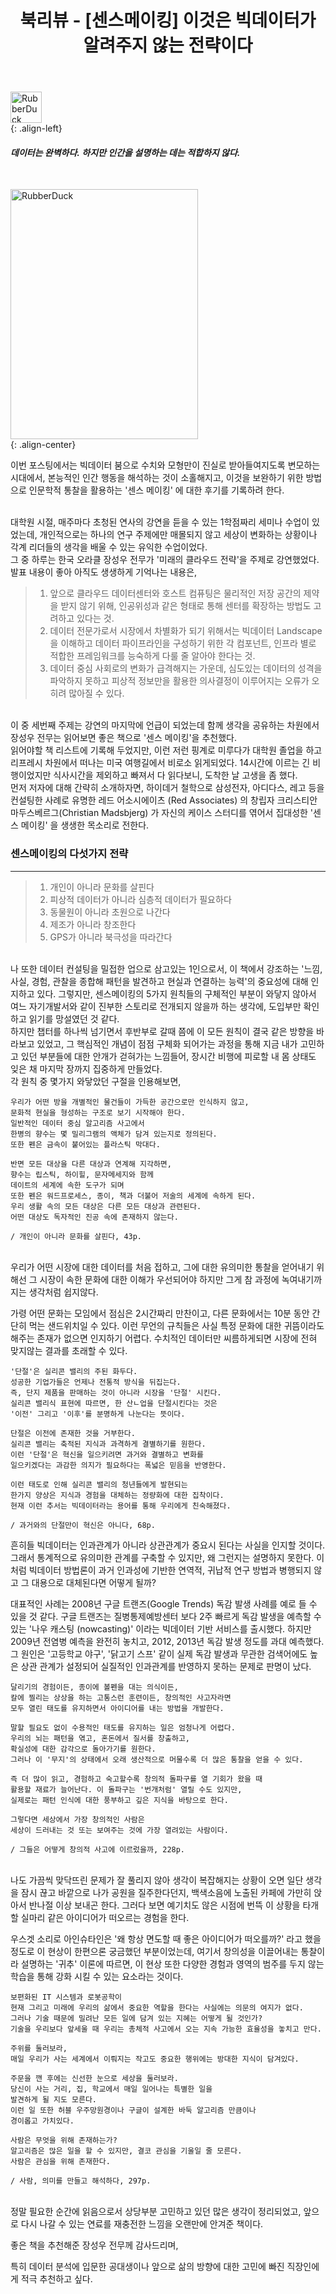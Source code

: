﻿---
title: "북리뷰 - [센스메이킹] 이것은 빅데이터가 알려주지 않는 전략이다"
last_modified_at: 2022-01-26 17:35:00 +0900
categories: 
  - Diary
  - Book
tags:
  - 일상
  - 북리뷰
---

<img src="https://user-images.githubusercontent.com/44887995/151163060-90e96886-412f-4e0e-99ab-03225660c4c3.png" width="50px" height="50px" title="px(픽셀) 크기 설정" alt="RubberDuck"><br/>
{: .align-left}

[comment]: <> (![quotation-mark]&#40;https://user-images.githubusercontent.com/44887995/151163060-90e96886-412f-4e0e-99ab-03225660c4c3.png&#41;)

#### *데이터는 완벽하다.* *하지만 인간을 설명하는 데는 적합하지 않다.*
<br/>

<img src="https://user-images.githubusercontent.com/44887995/151162086-9abcedaf-ff89-41c9-a51c-2082622821d2.jpg" width="300px" height="400px" title="px(픽셀) 크기 설정" alt="RubberDuck"><br/>
{: .align-center}
<br/>

이번 포스팅에서는 빅데이터 붐으로 수치와 모형만이 진실로 받아들여지도록 변모하는 시대에서,
본능적인 인간 행동을 해석하는 것이 소홀해지고, 이것을 보완하기 위한 방법으로 인문학적 통찰을 
활용하는 '센스 메이킹' 에 대한 후기를 기록하려 한다.

<br/>
대학원 시절, 매주마다 초청된 연사의 강연을 듣을 수 있는 1학점짜리 세미나 수업이 있었는데,
개인적으로는 하나의 연구 주제에만 매몰되지 않고 세상이 변화하는 상황이나 각계 리더들의 
생각을 배울 수 있는 유익한 수업이었다.

<br/>
그 중 하루는 한국 오라클 장성우 전무가 '미래의 클라우드 전략'을 주제로 강연했었다.
발표 내용이 좋아 아직도 생생하게 기억나는 내용은,

> 1. 앞으로 클라우드 데이터센터와 호스트 컴퓨팅은 물리적인 저장 공간의 제약을 받지 않기 위해, 
   인공위성과 같은 형태로 통해 센터를 확장하는 방법도 고려하고 있다는 것.
> 2. 데이터 전문가로서 시장에서 차별화가 되기 위해서는 
   빅데이터 Landscape 을 이해하고 데이터 파이프라인을 구성하기 위한 각 컴포넌트, 인프라 별로 적합한 프레임워크를 능숙하게 다룰 줄 알아야 한다는 것.
> 3. 데이터 중심 사회로의 변화가 급격해지는 가운데, 
   심도있는 데이터의 성격을 파악하지 못하고 피상적 정보만을 활용한 의사결정이 이루어지는 오류가 오히려 많아질 수 있다.
   
<br/>
이 중 세번째 주제는 강연의 마지막에 언급이 되었는데 함께 생각을 공유하는 차원에서
장성우 전무는 읽어보면 좋은 책으로 '센스 메이킹'을 추천했다.

<br/>
읽어야할 책 리스트에 기록해 두었지만, 이런 저런 핑계로 미루다가 대학원 졸업을 하고 
리프레시 차원에서 떠나는 미국 여행길에서 비로소 읽게되었다.
14시간에 이르는 긴 비행이었지만 식사시간을 제외하고 빠져서 다 읽다보니, 도착한 날 고생을 좀 했다.

<br/>
먼저 저자에 대해 간략히 소개하자면, 하이데거 철학으로 삼성전자, 아디다스, 
레고 등을 컨설팅한 사례로 유명한 레드 어소시에이츠 (Red Associates) 의 창립자 
크리스티안 마두스베르그(Christian Madsbjerg) 가 자신의 케이스 스터디를 엮어서 
집대성한 '센스 메이킹' 을 생생한 목소리로 전한다.
<br/>

[comment]: <> ({: .notice--primary})
### **센스메이킹의 다섯가지 전략**

---
> 1. 개인이 아니라 문화를 살핀다
> 2. 피상적 데이터가 아니라 심층적 데이터가 필요하다
> 3. 동물원이 아니라 초원으로 나간다
> 4. 제조가 아니라 창조한다
> 5. GPS가 아니라 북극성을 따라간다


<br/>
나 또한 데이터 컨설팅을 밀접한 업으로 삼고있는 1인으로서, 이 책에서 강조하는
'느낌, 사실, 경험, 관찰을 종합해 패턴을 발견하고 현실과 연결하는 능력'의 중요성에 대해 인지하고 있다. 
그렇지만, 센스메이킹의 5가지 원칙들의 구체적인 부분이 와닿지 않아서 
여느 자기개발서와 같이 진부한 스토리로 전개되지 않을까 하는 생각에, 도입부만 확인하고 읽기를 망설였던 것 같다.

<br/>
하지만 챕터를 하나씩 넘기면서 후반부로 갈때 쯤에 이 모든 원칙이 결국 같은 방향을 바라보고 있었고,
그 핵심적인 개념이 점점 구체화 되어가는 과정을 통해 지금 내가 고민하고 있던 부분들에 대한
안개가 걷혀가는 느낌들어, 장시간 비행에 피로할 내 몸 상태도 잊은 채
마지막 장까지 집중하게 만들었다.

<br/>
각 원칙 중 몇가지 와닿았던 구절을 인용해보면,
<br/>

```
우리가 어떤 방을 개별적인 물건들이 가득한 공간으로만 인식하지 않고, 
문화적 현실을 형성하는 구조로 보기 시작해야 한다.
일반적인 데이터 중심 알고리즘 사고에서 
한병의 향수는 몇 밀리그램의 액체가 담겨 있는지로 정의된다.
또한 펜은 금속이 붙어있는 플라스틱 막대다.

반면 모든 대상을 다른 대상과 연계해 지각하면, 
향수는 립스틱, 하이힐, 문자메세지와 함께 
데이트의 세계에 속한 도구가 되며
또한 펜은 워드프로세스, 종이, 책과 더불어 저술의 세계에 속하게 된다.
우리 생활 속의 모든 대상은 다른 모든 대상과 관련된다.
어떤 대상도 독자적인 진공 속에 존재하지 않는다.

/ 개인이 아니라 문화를 살핀다, 43p.
```

<br/>
우리가 어떤 시장에 대한 데이터를 처음 접하고, 
그에 대한 유의미한 통찰을 얻어내기 위해선
그 시장이 속한 문화에 대한 이해가 우선되어야 하지만
그게 참 과정에 녹여내기까지는 생각처럼 쉽지않다.

가령 어떤 문화는 모임에서 점심은 2시간짜리 만찬이고,
다른 문화에서는 10분 동안 간단히 먹는 샌드위치일 수 있다.
이런 무언의 규칙들은 사실 특정 문화에 대한 귀뜸이라도 해주는 존재가 없으면 인지하기 어렵다.
수치적인 데이터만 씨름하게되면 시장에 전혀 맞지않는 결과를 초래할 수 있다.


```
'단절'은 실리콘 밸리의 주된 화두다.
성공한 기업가들은 언제나 전통적 방식을 뒤집는다.
즉, 단지 제품을 판매하는 것이 아니라 시장을 '단절' 시킨다.
실리콘 밸리식 표현에 따르면, 한 산ㄴ업을 단절시킨다는 것은
'이전' 그리고 '이후'를 분명하게 나눈다는 뜻이다.

단절은 이전에 존재한 것을 거부한다.
실리콘 밸리는 축적된 지식과 과격하게 결별하기를 원한다.
이런 '단절'은 혁신을 일으키려면 과거와 결별하고 변화를 
일으키겠다는 과감한 의지가 필요하다는 폭넓은 믿음을 반영한다.

이런 태도로 인해 실리콘 밸리의 청년들에게 발현되는
한가지 양상은 지식과 경험을 대체하는 정량화에 대한 집착이다.
현재 이런 추서는 빅데이터라는 용어를 통해 우리에게 친숙해졌다.

/ 과거와의 단절만이 혁신은 아니다, 68p.
```

흔히들 빅데이터는 인과관계가 아니라 상관관계가 중요시 된다는 사실을 인지할 것이다.
그래서 통계적으로 유의미한 관계를 구축할 수 있지만, 왜 그런지는 설명하지 못한다.
이처럼 빅데이터 방법론이 과거 인과성에 기반한 연역적, 귀납적 연구 방법과 병행되지 않고 
그 대용으로 대체된다면 어떻게 될까?

대표적인 사례는 2008년 구글 트랜즈(Google Trends) 독감 발생 사례를 예로 들 수 있을 것 같다.
구글 트랜즈는 질병통제예방센터 보다 2주 빠르게 독감 발생을 예측할 수 있는 
'나우 캐스팅 (nowcasting)' 이라는 빅데이터 기반 서비스를 출시했다. 
하지만 2009년 전염병 예측을 완전히 놓치고,
2012, 2013년 독감 발생 정도를 과대 예측했다. 그 원인은 '고등학교 야구', '닭고기 스프' 같이
실제 독감 발생과 무관한 검색어에도 높은 상관 관계가 설정되어 실질적인 
인과관계를 반영하지 못하는 문제로 판명이 났다.

```
달리기의 경험이든, 종이에 볼펜을 대는 의식이든, 
칼에 찔리는 상상을 하는 고통스런 훈련이든, 창의적인 사고자라면
모두 열린 태도를 유지하면서 아이디어를 내는 방법을 개발한다.

말할 필요도 없이 수용적인 태도를 유지하는 일은 엄청나게 어렵다.
우리의 뇌는 패턴을 엮고, 혼돈에서 질서를 창출하고,
확실성에 대한 감각으로 돌아가기를 원한다.
그러나 이 '무지'의 상태에서 오래 생산적으로 머물수록 더 많은 통찰을 얻을 수 있다.

즉 더 많이 읽고, 경험하고 숙고할수록 창의적 돌파구를 열 기회가 왔을 때
활용할 재료가 늘어난다. 이 돌파구는 '번개처럼' 열릴 수도 있지만,
실제로는 패턴 인식에 대한 풍부하고 깊은 지식을 바탕으로 한다.

그렇다면 세상에서 가장 창의적인 사람은 
세상이 드러내는 것 또는 보여주는 것에 가장 열려있는 사람이다.

/ 그들은 어떻게 창의적 사고에 이르렀을까, 228p.
```
<br/>
나도 가끔씩 맞닥뜨린 문제가 잘 풀리지 않아 생각이 복잡해지는 상황이 오면
일단 생각을 잠시 끊고 바깥으로 나가 공원을 질주한다던지, 
백색소음에 노출된 카페에 가만히 앉아서 반나절 이상 보내곤 한다.
그러다 보면 예기치도 않은 시점에 번뜩 이 상황을 타개할 실마리 같은 아이디어가 떠오르는 경험을 한다.


우스겟 소리로 아인슈타인은 '왜 항상 면도할 때 좋은 아이디어가 떠오를까?' 라고 했을 정도로
이 현상이 한편으론 궁금했던 부분이었는데, 
여기서 창의성을 이끌어내는 통찰이라 설명하는 '귀추' 이론에 따르면, 이 현상 또한 다양한 경험과 
영역의 범주를 두지 않는 학습을 통해 강화 시킬 수 있는 요소라는 것이다.

```
보편화된 IT 시스템과 로봇공학이
현재 그리고 미래에 우리의 삶에서 중요한 역할을 한다는 사실에는 의문의 여지가 없다.
그러나 기술 때문에 밀려난 모든 일에 담겨 있는 지혜는 어떻게 될 것인가?
기술을 우리보다 앞세울 때 우리는 총체적 사고에서 오는 지속 가능한 효율성을 놓치고 만다.

주위를 둘러보라, 
매일 우리가 사는 세계에서 이뤄지는 작고도 중요한 행위에는 방대한 지식이 담겨있다.

주문을 깬 후에는 신선한 눈으로 세상을 둘러보라.
당신이 사는 거리, 집, 학교에서 매일 일어나는 특별한 일을
발견하게 될 지도 모른다.
이런 일 또한 허블 우주망원경이나 구글이 설계한 바둑 알고리즘 만큼이나
경이롭고 가치있다.

사람은 무엇을 위해 존재하는가?
알고리즘은 많은 일을 할 수 있지만, 결코 관심을 기울일 줄 모른다.
사람은 관심을 위해 존재한다.

/ 사람, 의미를 만들고 해석하다, 297p.
```

<br/>
정말 필요한 순간에 읽음으로서 상당부분 고민하고 있던 많은 생각이 정리되었고,
앞으로 다시 나갈 수 있는 연료를 재충전한 느낌을 오랜만에 안겨준 책이다.

좋은 책을 추천해준 장성우 전무께 감사드리며, 

특히 데이터 분석에 입문한 공대생이나 앞으로 삶의 방향에 대한 고민에 빠진 직장인에게 적극 추천하고 싶다.

